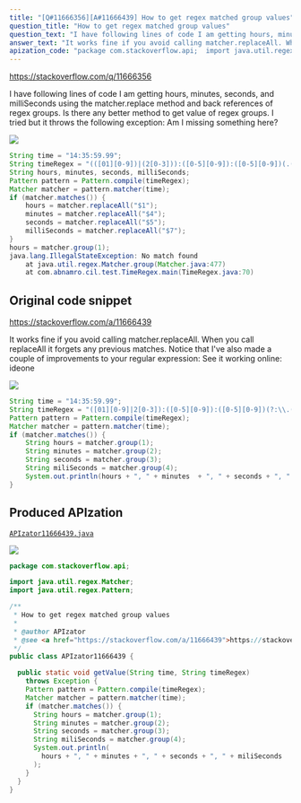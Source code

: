 ```yaml
---
title: "[Q#11666356][A#11666439] How to get regex matched group values"
question_title: "How to get regex matched group values"
question_text: "I have following lines of code I am getting hours, minutes, seconds, and milliSeconds using the matcher.replace method and back references of regex groups.  Is there any better method to get value of regex groups. I tried but it throws the following exception: Am I missing something here?"
answer_text: "It works fine if you avoid calling matcher.replaceAll. When you call replaceAll it forgets any previous matches. Notice that I've also made a couple of improvements to your regular expression: See it working online: ideone"
apization_code: "package com.stackoverflow.api;  import java.util.regex.Matcher; import java.util.regex.Pattern;  /**  * How to get regex matched group values  *  * @author APIzator  * @see <a href=\"https://stackoverflow.com/a/11666439\">https://stackoverflow.com/a/11666439</a>  */ public class APIzator11666439 {    public static void getValue(String time, String timeRegex)     throws Exception {     Pattern pattern = Pattern.compile(timeRegex);     Matcher matcher = pattern.matcher(time);     if (matcher.matches()) {       String hours = matcher.group(1);       String minutes = matcher.group(2);       String seconds = matcher.group(3);       String miliSeconds = matcher.group(4);       System.out.println(         hours + \", \" + minutes + \", \" + seconds + \", \" + miliSeconds       );     }   } }"
---
```


https://stackoverflow.com/q/11666356

I have following lines of code
I am getting hours, minutes, seconds, and milliSeconds using the matcher.replace method and back references of regex groups.  Is there any better method to get value of regex groups. I tried
but it throws the following exception:
Am I missing something here?


<div class="code-logo"><img src="/stackoverflow.png" /></div>

```java
String time = "14:35:59.99";
String timeRegex = "(([01][0-9])|(2[0-3])):([0-5][0-9]):([0-5][0-9])(.([0-9]{1,3}))?";
String hours, minutes, seconds, milliSeconds;
Pattern pattern = Pattern.compile(timeRegex);
Matcher matcher = pattern.matcher(time);
if (matcher.matches()) {
    hours = matcher.replaceAll("$1");
    minutes = matcher.replaceAll("$4");
    seconds = matcher.replaceAll("$5");
    milliSeconds = matcher.replaceAll("$7");
}
hours = matcher.group(1);
java.lang.IllegalStateException: No match found
    at java.util.regex.Matcher.group(Matcher.java:477)
    at com.abnamro.cil.test.TimeRegex.main(TimeRegex.java:70)
```


## Original code snippet

https://stackoverflow.com/a/11666439

It works fine if you avoid calling matcher.replaceAll. When you call replaceAll it forgets any previous matches.
Notice that I&#x27;ve also made a couple of improvements to your regular expression:
See it working online: ideone

<div class="code-logo"><img src="/stackoverflow.png" /></div>

```java
String time = "14:35:59.99";
String timeRegex = "([01][0-9]|2[0-3]):([0-5][0-9]):([0-5][0-9])(?:\\.([0-9]{1,3}))?";
Pattern pattern = Pattern.compile(timeRegex);
Matcher matcher = pattern.matcher(time);
if (matcher.matches()) {
    String hours = matcher.group(1);
    String minutes = matcher.group(2);
    String seconds = matcher.group(3);
    String miliSeconds = matcher.group(4);
    System.out.println(hours + ", " + minutes  + ", " + seconds + ", " + miliSeconds);
}
```

## Produced APIzation

[`APIzator11666439.java`](https://github.com/pasqualesalza/apization-temp/raw/main/data/search/APIzator11666439.java)

<div class="code-logo"><img src="/apizator.png" /></div>

```java
package com.stackoverflow.api;

import java.util.regex.Matcher;
import java.util.regex.Pattern;

/**
 * How to get regex matched group values
 *
 * @author APIzator
 * @see <a href="https://stackoverflow.com/a/11666439">https://stackoverflow.com/a/11666439</a>
 */
public class APIzator11666439 {

  public static void getValue(String time, String timeRegex)
    throws Exception {
    Pattern pattern = Pattern.compile(timeRegex);
    Matcher matcher = pattern.matcher(time);
    if (matcher.matches()) {
      String hours = matcher.group(1);
      String minutes = matcher.group(2);
      String seconds = matcher.group(3);
      String miliSeconds = matcher.group(4);
      System.out.println(
        hours + ", " + minutes + ", " + seconds + ", " + miliSeconds
      );
    }
  }
}

```